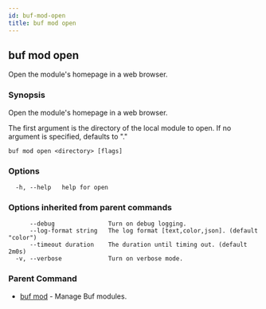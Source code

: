 ```yaml
---
id: buf-mod-open
title: buf mod open
---
```

## buf mod open

Open the module's homepage in a web browser.

### Synopsis

Open the module&#39;s homepage in a web browser.

The first argument is the directory of the local module to open. If no argument is specified, defaults to &#34;.&#34;

```
buf mod open <directory> [flags]
```

### Options

```
  -h, --help   help for open
```

### Options inherited from parent commands

```
      --debug               Turn on debug logging.
      --log-format string   The log format [text,color,json]. (default "color")
      --timeout duration    The duration until timing out. (default 2m0s)
  -v, --verbose             Turn on verbose mode.
```

### Parent Command

* [buf mod](buf-mod.md)	 - Manage Buf modules.
